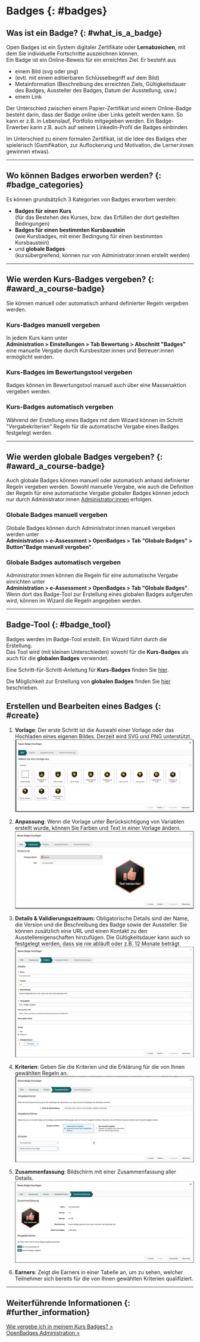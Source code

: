 # Badges {: #badges}

## Was ist ein Badge? {: #what_is_a_badge}

Open Badges ist ein System digitaler Zertifikate oder **Lernabzeichen**, mit dem Sie individuelle Fortschritte auszeichnen können.<br>
Ein Badge ist ein Online-Beweis für ein erreichtes Ziel. Er besteht aus

* einem Bild (svg oder png)
* (evtl. mit einem editierbaren Schlüsselbegriff auf dem Bild)
* Metainformation (Beschreibung des erreichten Ziels, Gültigkeitsdauer des Badges, Aussteller des Badges, Datum der Ausstellung, usw.)
* einem Link

Der Unterschied zwischen einem Papier-Zertifikat und einem Online-Badge besteht darin, dass der Badge online über Links geteilt werden kann. So kann er z.B. in Lebenslauf, Portfolio mitgegeben werden.
Ein Badge-Erwerber kann z.B. auch auf seinem LinkedIn-Profil die Badges einbinden.

Im Unterschied zu einem formalen Zertifikat, ist die Idee des Badges eher spielerisch (Gamifikation, zur Auflockerung und Motivation, die Lerner:innen gewinnen etwas).


---

## Wo können Badges erworben werden? {: #badge_categories}

Es können grundsätzlich 3 Kategorien von Badges erworben werden:

* **Badges für einen Kurs**<br> (für das Bestehen des Kurses, bzw. das Erfüllen der dort gestellten Bedingungen)
* **Badges für einen bestimmten Kursbaustein**<br> (wie Kursbadges, mit einer Bedingung für einen bestimmten Kursbaustein)
* und **globale Badges**<br> (kursübergreifend, können nur von Administrator:innen erstellt werden) 


---

## Wie werden Kurs-Badges vergeben? {: #award_a_course-badge}

Sie können manuell oder automatisch anhand definierter Regeln vergeben werden.

### Kurs-Badges manuell vergeben

In jedem Kurs kann unter<br>
**Administration > Einstellungen > Tab Bewertung > Abschnitt "Badges"**<br>
eine manuelle Vergabe durch Kursbesitzer:innen und Betreuer:innen ermöglicht werden.

### Kurs-Badges im Bewertungstool vergeben

Badges können im Bewertungstool manuell auch über eine Massenaktion vergeben werden.

### Kurs-Badges automatisch vergeben

Während der Erstellung eines Badges mit dem Wizard können im Schritt "Vergabekriterien" Regeln für die automatische Vergabe eines Badges festgelegt werden.

---

## Wie werden globale Badges vergeben? {: #award_a_course-badge}

Auch globale Badges können manuell oder automatisch anhand definierter Regeln vergeben werden.
Sowohl manuelle Vergabe, wie auch die Definition der Regeln für eine automatische Vergabe globaler Badges können jedoch nur durch Administrator:innen [Administrator:innen](../../manual_admin/administration/e-Assessment_openBadges.de.md) erfolgen.

### Globale Badges manuell vergeben

Globale Badges können durch Administrator:innen manuell vergeben werden unter<br>
**Administration > e-Assessment > OpenBadges > Tab "Globale Badges" > Button"Badge manuell vergeben"**.<br>

### Globale Badges automatisch vergeben

Administrator:innen können die Regeln für eine automatische Vergabe einrichten unter<br>
**Administration > e-Assessment > OpenBadges > Tab "Globale Badges"**.<br>
Wenn dort das Badge-Tool zur Erstellung eines globalen Badges aufgerufen wird, können im Wizard die Regeln angegeben werden. 

---

## Badge-Tool {: #badge_tool}

Badges werden im Badge-Tool erstellt. Ein Wizard führt durch die Erstellung.<br> Das Tool wird (mit kleinen Unterschieden) sowohl für die **Kurs-Badges** als auch für die **globalen Badges** verwendet.

Eine Schritt-für-Schritt-Anleitung für **Kurs-Badges** finden Sie [hier](../../manual_how-to/badges/badges.de.md).

Die Möglichkeit zur Erstellung von **globalen Badges** finden Sie [hier](../../manual_admin/administration/e-Assessment_openBadges.de.md) beschrieben.



## Erstellen und Bearbeiten eines Badges {: #create}

1. **Vorlage**: Der erste Schritt ist die Auswahl einer Vorlage oder das Hochladen eines eigenen Bildes. Derzeit wird SVG und PNG unterstützt.
![Wizard Schritt 1](assets/badges-wizard-1.de.jpg)

2. **Anpassung**: Wenn die Vorlage unter Berücksichtigung von Variablen erstellt wurde, können Sie Farben und Text in einer Vorlage ändern.
![Wizard Schritt 2](assets/badges-wizard-2.de.jpg)

3. **Details & Validierungszeitraum:** Obligatorische Details sind der Name, die Version und die Beschreibung des Badge sowie der Aussteller. Sie können zusätzlich eine URL und einen Kontakt zu den Ausstellereigenschaften hinzufügen. Die Gültigkeitsdauer kann auch so festgelegt werden, dass sie nie abläuft oder z.B. 12 Monate beträgt.
![Wizard Schritt 3](assets/badges-wizard-3.de.jpg)

4. **Kriterien**: Geben Sie die Kriterien und die Erklärung für die von Ihnen gewählten Regeln an.
![Wizard Schritt 4](assets/badges-wizard-4.de.jpg)

5. **Zusammenfassung**: Bildschirm mit einer Zusammenfassung aller Details.
![Wizard Schritt 5](assets/badges-wizard-5.de.jpg)

6. **Earners**: Zeigt die Earners in einer Tabelle an, um zu sehen, welcher Teilnehmer sich bereits für die von Ihnen gewählten Kriterien qualifiziert.

---



## Weiterführende Informationen  {: #further_information}

[Wie vergebe ich in meinem Kurs Badges? >](../../manual_how-to/badges/badges.de.md)<br>
[OpenBadges Administration >](../../manual_admin/administration/e-Assessment_openBadges.de.md)<br>

